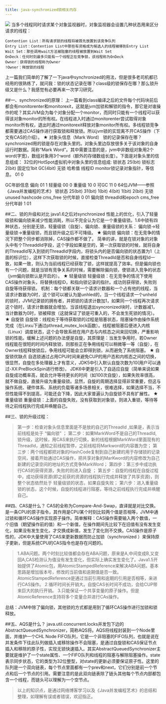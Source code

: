 ```yaml
---
title: java-synchronized锁相关内存
---
```



![](/images/java_lock.jpg "")
当多个线程同时请求某个对象监视器时，对象监视器会设置几种状态用来区分请求的线程：
<!--more-->
```
Contention List：所有请求锁的线程将被首先放置到该竞争队列
Entry List：Contention List中那些有资格成为候选人的线程被移到Entry List
Wait Set：那些调用wait方法被阻塞的线程被放置到Wait Set
OnDeck：任何时刻最多只能有一个线程正在竞争锁，该线程称为OnDeck
Owner：获得锁的线程称为Owner
!Owner：释放锁的线程
```

 上一篇我们简单的了解了一下java中synchronized的用法，但是很多老司机都已经用的很熟练了，就问我：锁的状态记录在哪？class级的锁保存在哪？那么锁升级又是什么？我感觉有必要再来一次学习研究。

##一、synchronized的原理：
        上一篇看到class编译之后的文件每个代码块前后都会有monitorenter和monitorexit，这就是jvm加锁和解锁的指令，那它是对谁操作的呢？其实JVM会为每个对象分配一个monitor，而同时只能有一个线程可以获得该对象monitor的所有权。在线程进入时通过monitorenter尝试取得对象monitor所有权，退出时通过monitorexit释放对象monitor所有权。多线程锁竞争都需要通过CAS操作进行获取锁和释放锁。所以jvm锁的实现离不开CAS操作（下文有CAS的介绍）。
★ 对象头信息（Mark Word）
        锁的记录保存在哪？synchronized用的锁是存在对象头里的。对象头里边存放很多关于该对象的自身运行时数据。简称“Mark Word”。其中需要注意的是，jvm中非数组对象用2个word(字宽)，数组对象用3个word（额外的存储数组长度）。下面是对象头里的信息组成：
32位的HotSpot虚拟机中对象头里的信息组成:
锁状态	25(bit)	锁标志2(bit)	固定位1bit	GC(4bit)
无锁
哈希值
线程ID
monitor锁记录对象指针，等信息。
01	0



GC年龄信息
偏向	01	1
轻量级	00	0
重量级	10	0
可GC	11	0
64位JVM——参照《Java并发编程的艺术》
锁状态	25(bit)	31(bit)	1(bit)	4(bit)	1(bit)	2(bit)
无锁	unused	hashcode	cms_free	分代年龄	0	01
偏向锁	threadId和epoch	cms_free	分代年龄	1	01

##二、锁的升级和对比
        java1.6之后对synchronized 性能上的优化，引入了轻量级锁和偏向锁来减少性能消耗，所以不完全认为它是一个重量级锁。1.6中锁有四种状态，分别是无锁，轻量级锁（自旋）、偏向锁、重量级锁的关系： 偏向锁->轻量级锁->重量级锁，而且锁升级之后不可降级。
★ 偏向锁
        偏向锁：在无竞争的情况下把整个同步都消除掉，CAS操作都不做了。
简单的讲，就是在锁对象的对象头中有个ThreaddId字段，这个字段如果是空的，第一次获取锁的时候，就将自身的ThreadId写入到锁的ThreadId字段内，将锁头内的是否偏向锁的状态置为1（上面的标识位），这样下次获取锁的时候，直接检查ThreadId是否和自身线程Id一致，如果一致，则认为当前线程已经获取了锁，这样就提高了效率。但是偏向锁也有一个问题，就是当锁有竞争关系的时候，需要解除偏向锁，使锁进入竞争的状态（jvm偏向锁默认是开启的）。
★ 轻量级锁
   轻量级锁：在无竞争的情况下使用CAS操作对象头，将替换线程ID，和指向锁记录的指针。成功则获得锁，失败则自旋等待获得锁。
机制：每个锁都关联一个请求计数器和一个占有他的线程，当请求计数器为0时，这个锁可以被认为是unhled的，当一个线程请求一个unheld的锁时，JVM记录锁的拥有者，并把锁的请求计数加1，如果同一个线程再次请求这个锁时，请求计数器就会增加，当该线程退出syncronized块时，计数器减1，当计数器为0时，锁被释放（这就保证了锁是可重入的，不会发生死锁的情况）。
★ 自旋锁
    自旋锁：线程处于等待获取锁的过程是阻塞状态，阻塞操作由操作系统完成（在Linxu下通过pthread_mutex_lock函数）。线程被阻塞后便进入内核（Linux）调度状态，这个会导致系统在用户态与内核态之间来回切换，严重影响锁的性能。缓解上述问题的办法便是自旋，其原理是：当发生争用时，若Owner线程能在很短的时间内释放锁，则那些正在争用线程可以稍微等一等（自旋），在Owner线程释放锁后，争用线程可能会立即得到锁，从而避免了系统阻塞。
★ 自旋锁优缺点
        自选锁通过占用CPU时间来避免CUP的用户态和内核态之间的切换，很显然，自旋在多处理器上才有意义，JDK5中引入默认自旋次数为10(用户可以通过-XX:PreBlockSpin进行修改)， JDK6中更是引入了自适应自旋（简单来说如果自旋成功概率高，就会允许等待更长的时间（如100次自旋），如果失败率很高，就不做自旋，直接升级为重量级锁。显然，自旋的周期选择显得非常重要，但这与操作系统、硬件体系、系统的负载等诸多场景相关，很难选择，如果选择不当，不但性能得不到提高，可能还会下降，因此大家普遍认为自旋锁不具有扩展性。
★ 重量级锁
        重量级锁：上面的自旋失败，没有获取到对象锁，则进入重锁，等待等待之前线程执行完成并唤醒自己。

##三、锁的升级过程：

>第一步：检查对象头信息里面是不是放的自己的ThreadId ,如果是，表示当前线程是处于 “偏向锁” ；
第二步：如果MarkWord不是自己的ThreadId,锁升级，这时候，用CAS来执行切换，新的线程根据MarkWord里面现有的ThreadId，通知之前线程暂停，之前线程将Markword的内容置为空；
第三步：两个线程都把对象的HashCode复制到自己新建的用于存储锁的记录空间，接着开始通过CAS操作，把共享对象的MarKword的内容修改为自己新建的记录空间的地址的方式竞争MarkWord；
第四步：第三步中成功执行CAS的获得资源，失败的则进入自旋 ；
第五步：自旋的线程在自旋过程中，成功获得资源(即之前获的资源的线程执行完成并释放了共享资源)，则整个状态依然处于 轻量级锁的状态，如果自旋失败；
第六步：进入重量级锁的状态，这个时候，自旋的线程进行阻塞，等待之前线程执行完成并唤醒自己。

##四、CAS是什么？
CAS的全称为Compare-And-Swap，直译就是对比交换。是一条CPU的原子指令，其作用是CPU某个时刻比较两个值是否相等，JVM中通过锁和循环CAS操作实现原子操作。简单解释：CAS操作需要输入两个数值，一个旧值（期望操作前的值）和一个新值，在操作期间先比较下在旧值有没有发生变化，如果没有发生变化，才交换成新值，发生了变化则不交换。CAS操作是原子性的，JDK中大量使用了CAS来更新数据而防止加锁（synchronized ）来保持原子更新，但是系统CPU的CAS指令也是存在问题的。
>1.ABA问题。两个时刻比较值都会存在ABA问题，原来是A,中间变成B,又变回A,CAS检测认为值没有发生变化，但实际上确实发生变化了。Java1.5开始提供了Atomic包，用AtomicStampedReference来解决ABA问题。基本思路是增加版本号，修改的当前值和逾期值是否一致。AtomicStampedReference是通过当前引用和逾期的引用是否相等，来进行CAS操作。
2.循环时间长开销大。自旋CAS长时间不成功，会给CUP带来巨大的执行开销。
3.只能保证一个共享变量的原子操作。但是AtomicReference支持将多个变量合并进行CAs操作。

总结：JVM中除了偏向锁，其他锁的方式都是用到了循环CAS操作进行加锁和锁释放。

##五、AQS是什么？
java.util.concurrent.locks并发包下边的AbstractQueuedSynchronizer，简称AQS将。AQS将线程封装到一个Node里面，并维护一个CHL Node FIFO队列，它是一个非阻塞的FIFO队列，也就是说在并发条件下往此队列做插入或移除操作不会阻塞，是通过自旋锁和CAS保证节点插入和移除的原子性，实现无锁快速插入。其实AbstractQueuedSynchronizer主要就是维护了一个state属性、一个FIFO队列和线程的阻塞与解除阻塞操作。state表示同步状态，它的类型为32位整型，对state的更新必须要保证原子性。这里的队列是一个双向链表，每个节点里面都有一个prev和next，它们分别是前一个节点和后一个节点的引用。需要注意的是此双向链表除了链头其他每个节点内部都包含一个线程，而链头可以理解为一个空节点。

>以上的知识点，是通过网络博客学习以及《Java并发编程艺术》的总结和整理，如理解有误或者错误，欢迎指正。


